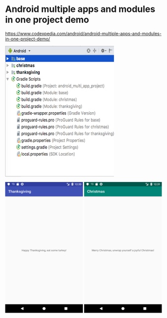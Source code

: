 # Android multiple apps and modules in one project demo

https://www.codexpedia.com/android/android-multiple-apps-and-modules-in-one-project-demo/

<img src="https://github.com/codexpedia/android_multi_app_project/blob/master/captures/projects.png" width="350" height="420" />

<img src="https://github.com/codexpedia/android_multi_app_project/blob/master/captures/thanksgiving.png" width="250" height="420" /> <img src="https://github.com/codexpedia/android_multi_app_project/blob/master/captures/christmas.png" width="250" height="420" />
